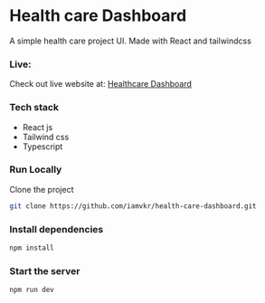 # Health care Dashboard

A simple health care project UI. Made with React and tailwindcss

### Live:

Check out live website at: [Healthcare Dashboard](care-health-dashboard.netlify.app)

### Tech stack

- React js
- Tailwind css
- Typescript

### Run Locally
Clone the project

```bash
git clone https://github.com/iamvkr/health-care-dashboard.git
```

### Install dependencies
```bash
npm install
```

### Start the server

```bash
npm run dev
```